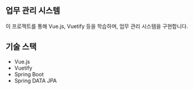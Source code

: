 ## 업무 관리 시스템

이 프로젝트를 통해 Vue.js, Vuetify 등을 학습하며, 업무 관리 시스템을 구현합니다.

## 기술 스택

- Vue.js
- Vuetify
- Spring Boot
- Spring DATA JPA
